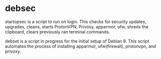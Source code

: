# debsec
startopsec is a script to run on login. 
This checks for security updates, upgrades, cleans, starts ProtonVPN, Privoxy, apparmor, ufw, shreds the clipboard, clears previously ran terminal commands. 

debset is a script in progress for the initial setup of Debian 9.
This script automates the process of installing apparmor, ufw(firewall), protonvpn, and privoxy.
